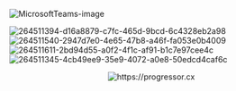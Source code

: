 

![MicrosoftTeams-image](https://github.com/hunterjreid/Progressor.cx/assets/62681404/09619024-07ea-458e-92d5-e43bfe2efdcf)


![264511394-d16a8879-c7fc-465d-9bcd-6c4328eb2a98](https://github.com/hunterjreid/Progressor.cx/assets/62681404/4a3c91f3-cacc-4a15-aa71-03c66aaf2455)
![264511540-2947d7e0-4e65-47b8-a46f-fa053e0b4009](https://github.com/hunterjreid/Progressor.cx/assets/62681404/9b4a5055-82a9-4e9b-8a81-876473786f46)
![264511611-2bd94d55-a0f2-4f1c-af91-b1c7e97cee4c](https://github.com/hunterjreid/Progressor.cx/assets/62681404/88acb0ee-593a-4dd7-9bd2-f2adb8d04cc9)
![264511345-4cb49ee9-35e9-4072-a0e8-50edcd4caf6c](https://github.com/hunterjreid/Progressor.cx/assets/62681404/bbf19f85-c629-4793-aca2-47b5be55a68f)




<p align="center">
    <img src="https://github.com/hunterjreid/Progressor.cx/assets/62681404/8397d5c4-828e-42bd-a5e5-75628c5a70e5" alt="https://progressor.cx"/>
</p>

